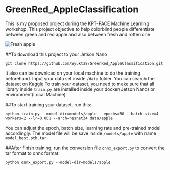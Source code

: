 # GreenRed_AppleClassification
This is my proposed project during the KPT-PACE Machine Learning workshop. This project objective to help colorblind people differentiate between green and red apple and also between fresh and rotten one

![Fresh apple](https://lzd-img-global.slatic.net/g/p/48778fdc015e4fb6f51de46bbcd8e9cd.jpg_720x720q80.jpg_.webp)

##To download this project to your Jetson Nano
```
git clone https://github.com/Syukta8/GreenRed_AppleClassification.git
```

It also can be download on your local machine to do the training beforehand. Input your data set inside `/data` folder. You can search the dataset on [Kaggle](https://www.kaggle.com/datasets?search=apple+fruit)
To train your dataset, you need to make sure that all library inside `train.py` are installed inside your docker(Jetson Nano) or environment(Local Machine)

##To start training your dataset, run this:
```
python train.py --model-dir=models/apple --epochs=50 --batch-size=4 --workers=2 --lr=0.001 --arch=resnet34 data/apple
```
You can adjust the epoch, batch size, learning rate and pre-trained model accordingly. The model file will be save inside `/models/apple` with name `model_best.pth.tar`

##After finish training, run the conversion file `onnx_export.py` to convert the tar format to onnx format:
```
python onnx_export.py --model-dir=models/apple
```
